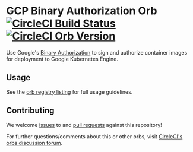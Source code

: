 # GCP Binary Authorization Orb [![CircleCI Build Status](https://circleci.com/gh/CircleCI-Public/gcp-bin-authz-orb.svg?style=shield "CircleCI Build Status")](https://circleci.com/gh/CircleCI-Public/gcp-bin-authz-orb) [![CircleCI Orb Version](https://img.shields.io/badge/endpoint.svg?url=https://badges.circleci.io/orb/circleci/gcp-bin-authz)](https://circleci.com/orbs/registry/orb/circleci/gcp-bin-authz)

Use Google's [Binary Authorization](https://cloud.google.com/binary-authorization) to sign and authorize container images for deployment to Google Kubernetes Engine.

## Usage

See the [orb registry listing](http://circleci.com/orbs/registry/orb/circleci/gcp-bin-authz) for full usage guidelines.

## Contributing

We welcome [issues](https://github.com/CircleCI-Public/gcp-bin-authz-orb/issues) to and [pull requests](https://github.com/CircleCI-Public/gcp-bin-authz-orb/pulls) against this repository!

For further questions/comments about this or other orbs, visit [CircleCI's orbs discussion forum](https://discuss.circleci.com/c/orbs).
